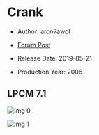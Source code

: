 # Crank

* Author: aron7awol

* [Forum Post](https://www.avsforum.com/threads/bass-eq-for-filtered-movies.2995212/post-57968136)

* Release Date: 2019-05-21
* Production Year: 2006

## LPCM 7.1

![img 0](https://i.imgur.com/FktmDaG.jpg)

![img 1](https://i.imgur.com/bavP1Jj.png)


